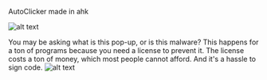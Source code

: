 AutoClicker made in ahk

![alt text](https://i.ibb.co/xKbSZgy0/Screenshot-2025-05-09-155953.png)


You may be asking what is this pop-up, or is this malware?
This happens for a ton of programs because you need a license to prevent it. The license costs a ton of money, which most people cannot afford.
And it's a hassle to sign code.
![alt text](https://i.ibb.co/7tcj9vYr/whatsthis.png)

